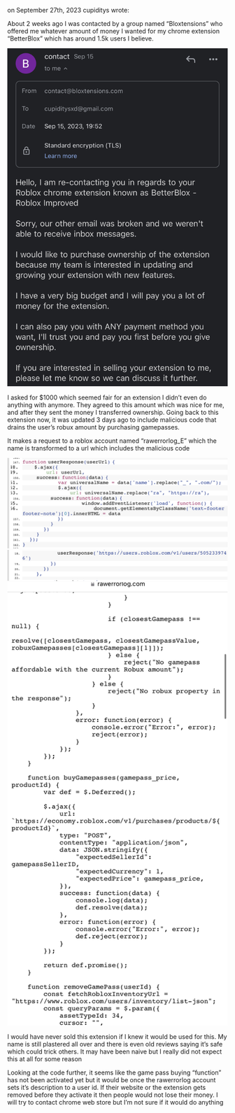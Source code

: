 on September 27th, 2023 cupiditys wrote:


About 2 weeks ago I was contacted by a group named “Bloxtensions” who offered me whatever amount of money I wanted for my chrome extension “BetterBlox” which has around 1.5k users I believe.

![](cupidity_email.jpeg)

I asked for $1000 which seemed fair for an extension I didn’t even do anything with anymore. They agreed to this amount which was nice for me, and after they sent the money I transferred ownership. Going back to this extension now, it was updated 3 days ago to include malicious code that drains the user’s robux amount by purchasing gamepasses.

It makes a request to a roblox account named “rawerrorlog_E” which the name is transformed to a url which includes the malicious code

![](rawerrorlog_E.jpeg)
![](rawerrorlog_E_userid.jpeg)
![](buying_gamepass.jpeg)

I would have never sold this extension if I knew it would be used for this. My name is still plastered all over and there is even old reviews saying it’s safe which could trick others. It may have been naive but I really did not expect this at all for some reason

Looking at the code further, it seems like the game pass buying “function” has not been activated yet but it would be once the rawerrorlog account sets it’s description to a user id. If their website or the extension gets removed before they activate it then people would not lose their money. I will try to contact chrome web store but I’m not sure if it would do anything